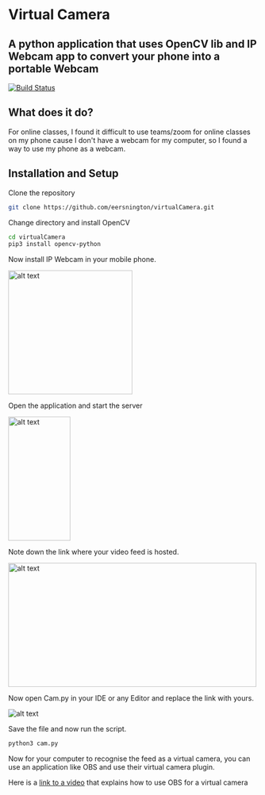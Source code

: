 # Virtual Camera
## A python application that uses OpenCV lib and IP Webcam app to convert your phone into a portable Webcam

[![Build Status](https://travis-ci.org/joemccann/dillinger.svg?branch=master)](https://github.com/eersnington/virtualCamera)


## What does it do?

For online classes, I found it difficult to use teams/zoom for online classes on my phone cause I don't have a webcam for my computer, so I found a way to use my phone as a webcam.

## Installation and Setup

Clone the repository
```sh
git clone https://github.com/eersnington/virtualCamera.git

```
Change directory and install OpenCV
```sh
cd virtualCamera
pip3 install opencv-python
```
Now install IP Webcam in your mobile phone.

<img src="https://i.imgur.com/pjPhBSL.jpg" alt="alt text" width="250" height="250">

Open the application and start the server

<img src="https://i.imgur.com/5sIov1Z.png" alt="alt text" width="125" height="250">

Note down the link where your video feed is hosted.

<img src="https://i.imgur.com/ZU1evg6.png" alt="alt text" width="500" height="250">

Now open Cam.py in your IDE or any Editor and replace the link with yours.

<img src="https://i.imgur.com/TnNtoXa.png" alt="alt text">

Save the file and now run the script.
```sh
python3 cam.py
```

Now for your computer to recognise the feed as a virtual camera, you can use an application like OBS and use their virtual camera plugin.

Here is a [link to a video](https://www.youtube.com/watch?v=bfrknjDzukI) that explains how to use OBS for a virtual camera

